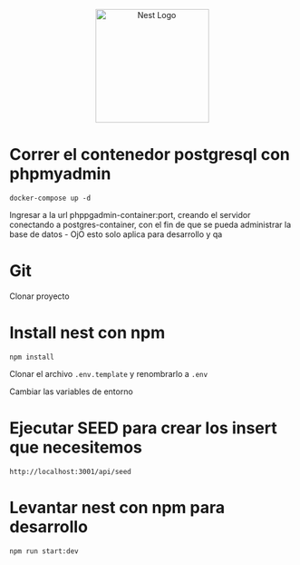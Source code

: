 <p align="center">
  <a href="http://nestjs.com/" target="blank"><img src="https://nestjs.com/img/logo-small.svg" width="200" alt="Nest Logo" /></a>
</p>

# Correr el contenedor postgresql con phpmyadmin

```docker-compose up -d```

Ingresar a la url phppgadmin-container:port, creando el servidor conectando a postgres-container, con el fin de que se pueda administrar la base de datos - OjO esto solo aplica para desarrollo y qa

# Git

Clonar proyecto

# Install nest con npm

```npm install```

Clonar el archivo ```.env.template``` y renombrarlo a ```.env```

Cambiar las variables de entorno

# Ejecutar SEED para crear los insert que necesitemos

```http://localhost:3001/api/seed```

# Levantar nest con npm para desarrollo

```npm run start:dev```
